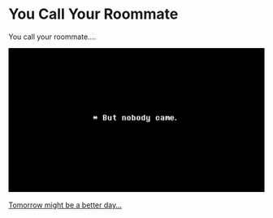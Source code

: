 # You Call Your Roommate

You call your roommate…. 


![callroommate](callRoommate.png)


[Tomorrow might be a better day…](../morning.md)
